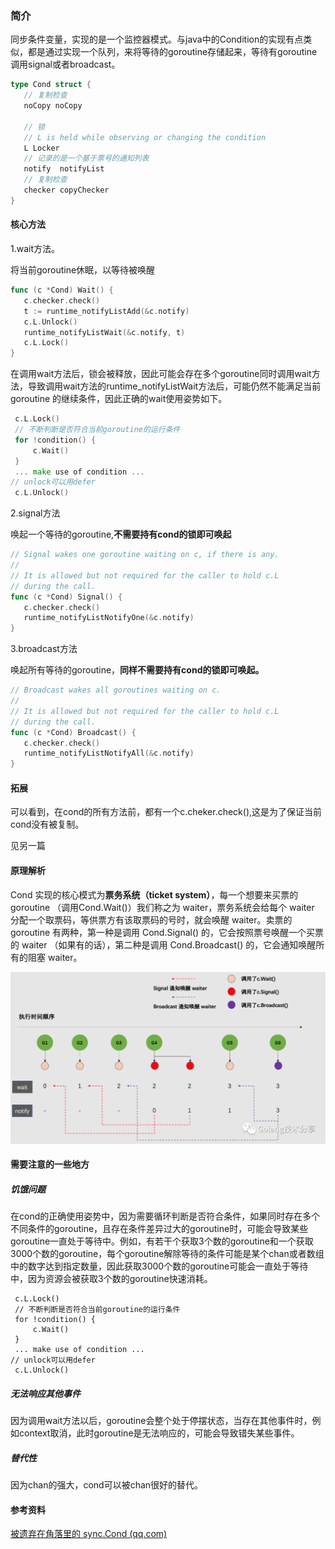 ### 简介

同步条件变量，实现的是一个监控器模式。与java中的Condition的实现有点类似，都是通过实现一个队列，来将等待的goroutine存储起来，等待有goroutine调用signal或者broadcast。

```go
type Cond struct {
   // 复制检查
   noCopy noCopy

   // 锁
   // L is held while observing or changing the condition
   L Locker
   // 记录的是一个基于票号的通知列表
   notify  notifyList
   // 复制检查
   checker copyChecker
}
```



#### 核心方法

1.wait方法。

   将当前goroutine休眠，以等待被唤醒

```go
func (c *Cond) Wait() {
   c.checker.check()
   t := runtime_notifyListAdd(&c.notify)
   c.L.Unlock()
   runtime_notifyListWait(&c.notify, t)
   c.L.Lock()
}
```

在调用wait方法后，锁会被释放，因此可能会存在多个goroutine同时调用wait方法，导致调用wait方法的runtime_notifyListWait方法后，可能仍然不能满足当前goroutine 的继续条件，因此正确的wait使用姿势如下。

```go
 c.L.Lock()
 // 不断判断是否符合当前goroutine的运行条件
 for !condition() {
     c.Wait()
 }
 ... make use of condition ...
// unlock可以用defer
 c.L.Unlock()
```

2.signal方法

 唤起一个等待的goroutine,**不需要持有cond的锁即可唤起**

```go
// Signal wakes one goroutine waiting on c, if there is any.
//
// It is allowed but not required for the caller to hold c.L
// during the call.
func (c *Cond) Signal() {
   c.checker.check()
   runtime_notifyListNotifyOne(&c.notify)
}
```

3.broadcast方法

唤起所有等待的goroutine，**同样不需要持有cond的锁即可唤起。**

```go
// Broadcast wakes all goroutines waiting on c.
//
// It is allowed but not required for the caller to hold c.L
// during the call.
func (c *Cond) Broadcast() {
   c.checker.check()
   runtime_notifyListNotifyAll(&c.notify)
}
```

#### 拓展

可以看到，在cond的所有方法前，都有一个c.cheker.check(),这是为了保证当前cond没有被复制。

见另一篇

#### 原理解析

Cond 实现的核心模式为**票务系统（ticket system）**，每一个想要来买票的 goroutine （调用Cond.Wait()）我们称之为 waiter，票务系统会给每个 waiter 分配一个取票码，等供票方有该取票码的号时，就会唤醒 waiter。卖票的 goroutine 有两种，第一种是调用 Cond.Signal() 的，它会按照票号唤醒一个买票的 waiter （如果有的话），第二种是调用 Cond.Broadcast() 的，它会通知唤醒所有的阻塞 waiter。

![condi](./cond原理.png)

#### 需要注意的一些地方

##### 饥饿问题

在cond的正确使用姿势中，因为需要循环判断是否符合条件，如果同时存在多个不同条件的goroutine，且存在条件差异过大的goroutine时，可能会导致某些goroutine一直处于等待中。例如，有若干个获取3个数的goroutine和一个获取3000个数的goroutine，每个goroutine解除等待的条件可能是某个chan或者数组中的数字达到指定数量，因此获取3000个数的goroutine可能会一直处于等待中，因为资源会被获取3个数的goroutine快速消耗。

```
 c.L.Lock()
 // 不断判断是否符合当前goroutine的运行条件
 for !condition() {
     c.Wait()
 }
 ... make use of condition ...
// unlock可以用defer
 c.L.Unlock()
```

##### 无法响应其他事件

因为调用wait方法以后，goroutine会整个处于停摆状态，当存在其他事件时，例如context取消，此时goroutine是无法响应的，可能会导致错失某些事件。

##### 替代性

因为chan的强大，cond可以被chan很好的替代。

#### 参考资料

[被遗弃在角落里的 sync.Cond (qq.com)](https://mp.weixin.qq.com/s?__biz=MzkyMzIyNjIxMQ==&mid=2247484671&idx=1&sn=0d197ec27200945accba5a21605a0d26&scene=19#wechat_redirect)